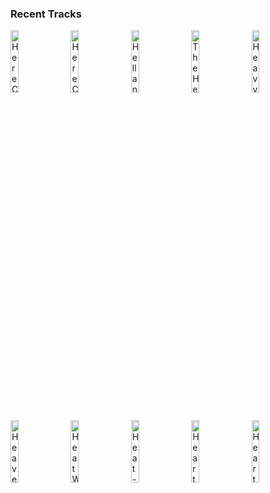 ### Recent Tracks
[<img src='https://lastfm.freetls.fastly.net/i/u/300x300/307370ac9c7cb089bcd6f60f1222f7c2.png' width='16%' height='16%' alt='Here Comes The Sun - Remastered 2009'>](https://www.last.fm/music/the%2bbeatles/_/here%2bcomes%2bthe%2bsun%2b-%2bremastered%2b2009)&nbsp;&nbsp;&nbsp;&nbsp;[<img src='https://lastfm.freetls.fastly.net/i/u/300x300/307370ac9c7cb089bcd6f60f1222f7c2.png' width='16%' height='16%' alt='Here Comes The Sun - Remastered 2009'>](https://www.last.fm/music/the%2bbeatles/_/here%2bcomes%2bthe%2bsun%2b-%2bremastered%2b2009)&nbsp;&nbsp;&nbsp;&nbsp;[<img src='https://lastfm.freetls.fastly.net/i/u/300x300/f244034e64d90370a1bde4307e95ab73.png' width='16%' height='16%' alt='Hell and High Water (feat. Alessia Cara)'>](https://www.last.fm/music/major%2blazer/_/hell%2band%2bhigh%2bwater%2b%2528feat.%2balessia%2bcara%2529)&nbsp;&nbsp;&nbsp;&nbsp;[<img src='https://lastfm.freetls.fastly.net/i/u/300x300/cd489f9f92dfd879ba975535026f3df9.png' width='16%' height='16%' alt='The Heights'>](https://www.last.fm/music/knox%2bhamilton/_/the%2bheights)&nbsp;&nbsp;&nbsp;&nbsp;[<img src='https://lastfm.freetls.fastly.net/i/u/300x300/ea1f380954bbbe8d73cce9ca95fbdd70.png' width='16%' height='16%' alt='Heavy, California'>](https://www.last.fm/music/jungle/_/heavy%252c%2bcalifornia)&nbsp;&nbsp;&nbsp;&nbsp;<br>[<img src='https://lastfm.freetls.fastly.net/i/u/300x300/15dd9bf1e10c43258e20bd6762728d99.png' width='16%' height='16%' alt='Heaven Knows'>](https://www.last.fm/music/five%2bfor%2bfighting/_/heaven%2bknows)&nbsp;&nbsp;&nbsp;&nbsp;[<img src='https://lastfm.freetls.fastly.net/i/u/300x300/b77dbedfb9b8d6b3fa8049c11b020ac4.png' width='16%' height='16%' alt='Heat Waves'>](https://www.last.fm/music/glass%2banimals/_/heat%2bwaves)&nbsp;&nbsp;&nbsp;&nbsp;[<img src='https://lastfm.freetls.fastly.net/i/u/300x300/c195edbc688e3bd254c8a07af1cce871.png' width='16%' height='16%' alt='Heat-Wave'>](https://www.last.fm/music/daniel%2bt./_/heat-wave)&nbsp;&nbsp;&nbsp;&nbsp;[<img src='https://lastfm.freetls.fastly.net/i/u/300x300/079a0cf820610efeb9e1f13ac58400c7.png' width='16%' height='16%' alt='Heart Of The Night'>](https://www.last.fm/music/poco/_/heart%2bof%2bthe%2bnight)&nbsp;&nbsp;&nbsp;&nbsp;[<img src='https://lastfm.freetls.fastly.net/i/u/300x300/b9b4d47b22f84d1acd3cbce1e6430c6f.png' width='16%' height='16%' alt='Heartbeat'>](https://www.last.fm/music/satellite%2bstories/_/heartbeat)&nbsp;&nbsp;&nbsp;&nbsp;<br>
